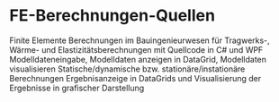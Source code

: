 # FE-Berechnungen-Quellen

Finite Elemente Berechnungen im Bauingenieurwesen 
für Tragwerks-, Wärme- und Elastizitätsberechnungen mit Quellcode in C# 
und WPF Modelldateneingabe, Modelldaten anzeigen in DataGrid, 
Modelldaten visualisieren Statische/dynamische bzw. stationäre/instationäre 
Berechnungen Ergebnisanzeige in DataGrids und Visualisierung der 
Ergebnisse in grafischer Darstellung
